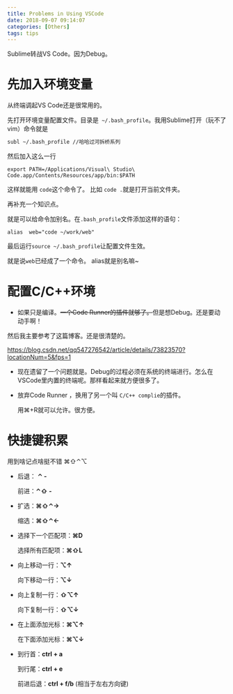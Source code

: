 ```yaml
---
title: Problems in Using VSCode
date: 2018-09-07 09:14:07
categories: [Others]
tags: tips
---
```


Sublime转战VS Code。因为Debug。

<!---more--->

# 先加入环境变量

从终端调起VS Code还是很常用的。

先打开环境变量配置文件。目录是` ~/.bash_profile`。我用Sublime打开（玩不了vim）命令就是

```bash
subl ~/.bash_profile //哈哈过河拆桥系列
```

然后加入这么一行

```
export PATH=/Applications/Visual\ Studio\ Code.app/Contents/Resources/app/bin:$PATH
```

这样就能用 `code`这个命令了。 比如 `code .`就是打开当前文件夹。

再补充一个知识点。

就是可以给命令加别名。在`.bash_profile`文件添加这样的语句：

```
alias  web="code ~/work/web"
```

最后运行`source ~/.bash_profile`让配置文件生效。

就是说`web`已经成了一个命令。 alias就是别名嘛~

# 配置C/C++环境

- 如果只是编译。~~一个Code Runner的插件就够了。~~但是想Debug。还是要动动手啊！

然后我主要参考了这篇博客。还是很清楚的。

https://blog.csdn.net/qq547276542/article/details/73823570?locationNum=5&fps=1

- 现在遗留了一个问题就是。Debug的过程必须在系统的终端进行。怎么在VSCode里内置的终端呢。那样看起来就方便很多了。

- 放弃Code Runner ，换用了另一个叫 `C/C++ complie`的插件。

  用⌘+R就可以允许。很方便。

# 快捷键积累

用到啥记点啥挺不错 ⌘⇧⌃⌥

- 后退： **⌃ -**  

  前进：**⌃⇧ -** 

- 扩选：**⌘⇧⌃→**

  缩选：**⌘⇧⌃←**

- 选择下一个匹配项：**⌘D**

  选择所有匹配项：**⌘⇧L**

- 向上移动一行：**⌥↑**

  向下移动一行：**⌥↓**

- 向上复制一行：**⇧⌥↑**

  向下复制一行：**⇧⌥↓**

- 在上面添加光标：**⌘⌥↑**

  在下面添加光标：**⌘⌥↓**

- 到行首：**ctrl + a**

  到行尾：**ctrl + e**

  前进后退：**ctrl + f/b** (相当于左右方向键)

